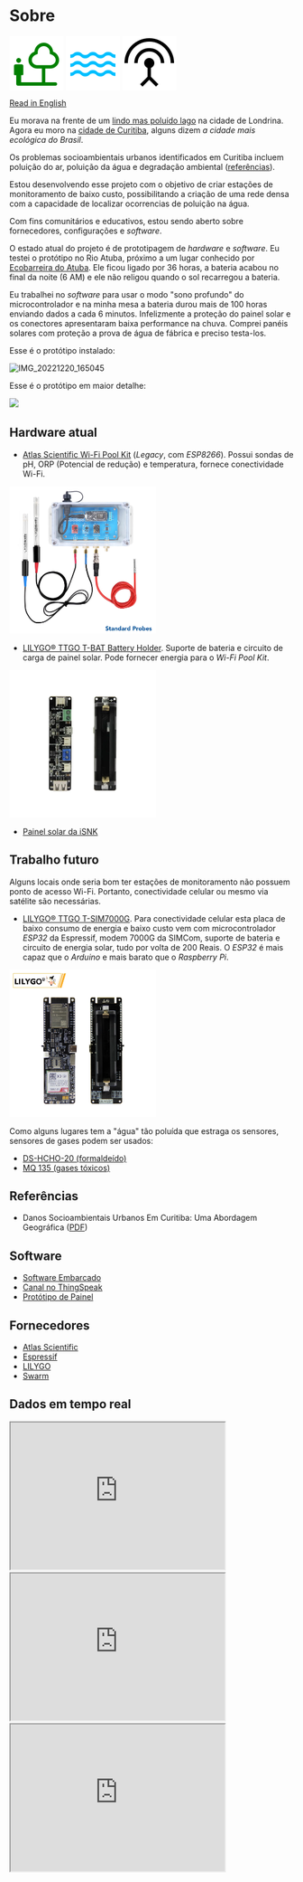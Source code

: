 # Sobre

<img src="https://raw.githubusercontent.com/dirceu-jr/ambient-water-quality/master/readme_files/nature_people_FILL0_wght400_GRAD0_opsz48.svg" align="middle"> <img src="https://raw.githubusercontent.com/dirceu-jr/ambient-water-quality/master/readme_files/water_FILL0_wght400_GRAD0_opsz48.svg" align="middle"> <img src="https://raw.githubusercontent.com/dirceu-jr/ambient-water-quality/master/readme_files/antenna_FILL0_wght400_GRAD0_opsz48.svg" align="middle">

[Read in English](https://dirceu-jr.github.io/ambient-water-quality/)

Eu morava na frente de um [lindo mas poluído lago](https://pt.wikipedia.org/wiki/Ficheiro:Lago_Igap%C3%B3_Londrina.jpg) na cidade de Londrina. Agora eu moro na [cidade de Curitiba](https://pt.wikipedia.org/wiki/Curitiba), alguns dizem _a cidade mais ecológica do Brasil_.

Os problemas socioambientais urbanos identificados em Curitiba incluem poluição do ar, poluição da água e degradação ambiental ([referências](#referências)).

Estou desenvolvendo esse projeto com o objetivo de criar estações de monitoramento de baixo custo, possibilitando a criação de uma rede densa com a capacidade de localizar ocorrencias de poluição na água.

Com fins comunitários e educativos, estou sendo aberto sobre fornecedores, configurações e _software_.

O estado atual do projeto é de prototipagem de _hardware_ e _software_. Eu testei o protótipo no Rio Atuba, próximo a um lugar conhecido por [Ecobarreira do Atuba](https://www.instagram.com/ecobarreira_diegosaldanha/). Ele ficou ligado por 36 horas, a bateria acabou no final da noite (6 AM) e ele não religou quando o sol recarregou a bateria. 

Eu trabalhei no _software_ para usar o modo "sono profundo" do microcontrolador e na minha mesa a bateria durou mais de 100 horas enviando dados a cada 6 minutos. Infelizmente a proteção do painel solar e os conectores apresentaram baixa performance na chuva. Comprei panéis solares com proteção a prova de água de fábrica e preciso testa-los.

Esse é o protótipo instalado:

![IMG_20221220_165045](https://user-images.githubusercontent.com/20571/212798906-fd5728bf-b791-455d-8456-79cf07689e0c.jpg)

Esse é o protótipo em maior detalhe:

<img src="https://user-images.githubusercontent.com/20571/212799501-3fa20d3c-de6e-48f0-9699-e0ce9b30915b.jpg" width="340">

## Hardware atual

- [Atlas Scientific Wi-Fi Pool Kit](https://atlas-scientific.com/kits/wi-fi-pool-kit/) (_Legacy_, com _ESP8266_). Possui sondas de pH, ORP (Potencial de redução) e temperatura, fornece conectividade Wi-Fi.

<a target="_blank" href="https://atlas-scientific.com/kits/wi-fi-pool-kit/"><img alt="Atlas Scientific Wi-Fi Pool Kit" width="260" src="https://raw.githubusercontent.com/dirceu-jr/ambient-water-quality/master/readme_files/wi-fi-pk01.jpeg"></a>

- [LILYGO® TTGO T-BAT Battery Holder](https://pt.aliexpress.com/item/4001156737871.html). Suporte de bateria e circuito de carga de painel solar. Pode fornecer energia para o _Wi-Fi Pool Kit_.

<a target="_blank" href="https://pt.aliexpress.com/item/4001156737871.html"><img alt="LILYGO® TTGO T-BAT Suporte de Bateria" width="260" src="https://raw.githubusercontent.com/dirceu-jr/ambient-water-quality/master/readme_files/lilygo-ttgo-t-bat.webp"></a>

- [Painel solar da iSNK](https://pt.aliexpress.com/store/3877081)

## Trabalho futuro

Alguns locais onde seria bom ter estações de monitoramento não possuem ponto de acesso Wi-Fi. Portanto, conectividade celular ou mesmo via satélite são necessárias.

- [LILYGO® TTGO T-SIM7000G](https://pt.aliexpress.com/item/4000542688096.html). Para conectividade celular esta placa de baixo consumo de energia e baixo custo vem com microcontrolador _ESP32_ da Espressif, modem 7000G da SIMCom, suporte de bateria e circuito de energia solar, tudo por volta de 200 Reais. O _ESP32_ é mais capaz que o _Arduino_ e mais barato que o _Raspberry Pi_.

<a target="_blank" href="https://pt.aliexpress.com/item/4000542688096.html"><img alt="LILYGO® TTGO T-SIM7000G" width="260" src="https://raw.githubusercontent.com/dirceu-jr/ambient-water-quality/master/readme_files/lilygo-t-sim7000g.webp"></a>

Como alguns lugares tem a "água" tão poluída que estraga os sensores, sensores de gases podem ser usados:

- [DS-HCHO-20 (formaldeído)](https://aliexpress.com/item/10000027551761.html)
- [MQ 135 (gases tóxicos)](https://aliexpress.com/w/wholesale-MQ-135.html)

## Referências

- Danos Socioambientais Urbanos Em Curitiba: Uma Abordagem Geográfica ([PDF](https://github.com/dirceu-jr/ambient-water-quality/blob/master/references/danos-socioambientais-urbanos-em-curitiba-uma-abordagem-geografica.pdf))

## Software

- [Software Embarcado](https://github.com/dirceu-jr/ambient-water-quality/blob/main/firmware/legacy_pool_kit/legacy_pool_kit.ino)
- [Canal no ThingSpeak](https://thingspeak.com/channels/1956479/)
- [Protótipo de Painel](https://dirceu-jr.github.io/ambient-water-quality/dashboard/)

## Fornecedores

- [Atlas Scientific](https://atlas-scientific.com/)
- [Espressif](https://www.espressif.com/)
- [LILYGO](https://pt.aliexpress.com/store/2090076)
- [Swarm](https://swarm.space/)

## Dados em tempo real

<iframe width="380" height="260" src="https://thingspeak.com/channels/1956479/charts/1?bgcolor=%23ffffff&color=%23d62020&dynamic=true&results=60&title=pH&type=line&width=380"></iframe>

<iframe width="380" height="260" src="https://thingspeak.com/channels/1956479/charts/2?bgcolor=%23ffffff&color=%23d62020&dynamic=true&results=60&title=ORP&type=line&width=380"></iframe>

<iframe width="380" height="260" src="https://thingspeak.com/channels/1956479/charts/3?bgcolor=%23ffffff&color=%23d62020&dynamic=true&results=60&title=Temp&type=line&width=380"></iframe>
